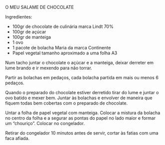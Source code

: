 O MEU SALAME DE CHOCOLATE

Ingredientes:
- 100gr de chocolate de culinária marca Lindt 70%
- 100gr de açúcar
- 100gr de manteiga
- 1 ovo
- 1 pacote de bolacha Maria da marca Continente
- Papel vegetal tamanho aproximado a uma folha A3

Num tacho juntar o chocolate o açúcar e a manteiga, deixar derreter em lume brando e ir mexendo para não
torrar.

Partir as bolachas em pedaços, cada bolacha partida em mais ou menos 6 pedaços.

Quando o preparado do chocolate estiver derretido tirar do lume e juntar o ovo batido e mexer bem. Juntar às
bolachas e envolver de maneira que fiquem todas bem cobertas com o preparado de chocolate.

Untar a folha de papel vegetal com manteiga. Colocar a mistura da bolacha no centro da folha e a segurar as
pontas do papel no lado maior e formar um “chouriço”. Colocar no congelador.

Retirar do congelador 10 minutos antes de servir, cortar às fatias com uma faca afiada.
